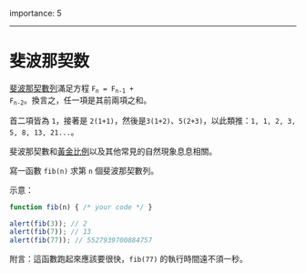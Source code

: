 importance: 5

---

# 斐波那契数

[斐波那契數列](https://zh.wikipedia.org/wiki/%E6%96%90%E6%B3%A2%E9%82%A3%E5%A5%91%E6%95%B0%E5%88%97)滿足方程 <code>F<sub>n</sub> = F<sub>n-1</sub> + F<sub>n-2</sub></code>。換言之，任一項是其前兩項之和。

首二項皆為 `1`，接著是 `2(1+1)`，然後是`3(1+2)`、`5(2+3)`，以此類推：`1, 1, 2, 3, 5, 8, 13, 21...`。

斐波那契數和[黃金比例](https://zh.wikipedia.org/wiki/%E9%BB%84%E9%87%91%E5%88%86%E5%89%B2%E7%8E%87)以及其他常見的自然現象息息相關。

寫一函數 `fib(n)` 求第 `n` 個斐波那契數列。

示意：

```js
function fib(n) { /* your code */ }

alert(fib(3)); // 2
alert(fib(7)); // 13
alert(fib(77)); // 5527939700884757
```

附言：這函數跑起來應該要很快，`fib(77)` 的執行時間遠不須一秒。